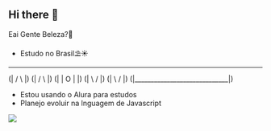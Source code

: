 ## Hi there 👋
 Eai Gente Beleza?🤙
 - Estudo no Brasil⛱☀
 _______________________________
(|             / \             |)
(|           /     \           |)
(|          |   O   |          |)
(|           \     /           |)
(|             \ /             |)
(|_____________________________|)
                      
 - Estou usando o Alura para estudos
 - Planejo evoluir na lnguagem de Javascript
  
![](https://media.tenor.com/GUux8j2q684AAAAM/power-rangers-blue-ranger.gif)
